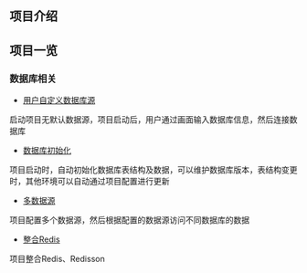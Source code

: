 ## 项目介绍


## 项目一览

### 数据库相关

* [用户自定义数据库源](/maple-input-db)

启动项目无默认数据源，项目启动后，用户通过画面输入数据库信息，然后连接数据库

* [数据库初始化](/maple-flyway)

项目启动时，自动初始化数据库表结构及数据，可以维护数据库版本，表结构变更时，其他环境可以自动通过项目配置进行更新

* [多数据源](/maple-dynamic-datasource)

项目配置多个数据源，然后根据配置的数据源访问不同数据库的数据

* [整合Redis](/maple-redis)

项目整合Redis、Redisson


